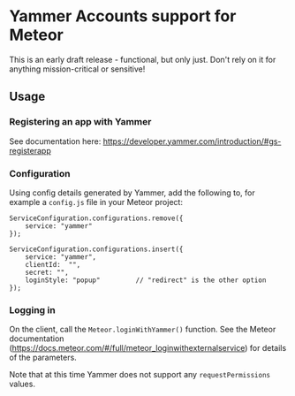 # Yammer Accounts support for Meteor

This is an early draft release - functional, but only just. Don't rely on it for anything mission-critical or sensitive!

## Usage

### Registering an app with Yammer

See documentation here: https://developer.yammer.com/introduction/#gs-registerapp

### Configuration

Using config details generated by Yammer, add the following to, for example a `config.js` file in your Meteor project:

    ServiceConfiguration.configurations.remove({
        service: "yammer"
    });

    ServiceConfiguration.configurations.insert({
        service: "yammer",
        clientId:  "",
        secret: "",
        loginStyle: "popup"         // "redirect" is the other option
    });

### Logging in

On the client, call the `Meteor.loginWithYammer()` function. See the Meteor
documentation (https://docs.meteor.com/#/full/meteor_loginwithexternalservice) for details of the
parameters.

Note that at this time Yammer does not support any `requestPermissions` values.